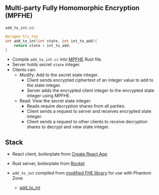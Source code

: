 
## Multi-party Fully Homomorphic Encryption (MPFHE) 

`add_to_int.cc`:
```cpp
#pragma hls_top
int add_to_int(int state, int int_to_add){
    return state + int_to_add;
}
```

- Compile `add_to_int.cc` into [MPFHE](https://github.com/ed255/fully-homomorphic-encryption/blob/phantom/README-phantom.md) Rust file.
- Server holds secret `state` integer.
- Clients can:
  - Modify: Add to the secret state integer.
    - Client sends encrypted ciphertext of an integer value to add to the state integer.
    - Server adds the encrypted client integer to the encrypted state integer using MPFHE.
  - Read: View the secret state integer.
    - Reads require decryption shares from all parties.
    - Client sends a request to server and receives encrypted state integer. 
    - Client sends a request to other clients to receive decryption shares to decrypt and view state integer.

## Stack
- React client, boilerplate from [Create React App](https://create-react-app.dev/)
- Rust server, boilerplate from [Rocket](https://rocket.rs/guide/v0.5/quickstart/)

- `add_to_int` compiled from [modified FHE library](https://github.com/ed255/fully-homomorphic-encryption/blob/phantom/README-phantom.md) for use with Phantom Zone
  -  [add_to_int](https://github.com/rileynwong/fully-homomorphic-encryption/tree/frog-mpc/projects/add_to_int)
